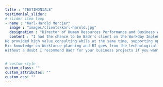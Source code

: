 ```yaml
---
title : "TESTIMONIALS"
testimonial_slider:
# slider item loop
- name : "Karl-Harold Mercier"
  image : "images/clients/karl-harold.jpg"
  designation : "Director of Human Resources Performance and Business Analysis"
  content : "I had the chance to be Badr's client on the Workday Implementation project at Desjardins.
He provided high value consulting while at the same time, supporting operations alongside the project's team to implement Workday.
His knowledge on Workforce planning and BI goes from the technological aspects to the strategic concepts, always looking forward.
Without a doubt I recommend Badr for your business projects if you want alignment and delivery"
            

# custom style
custom_class: "" 
custom_attributes: "" 
custom_css: ""
---
```

